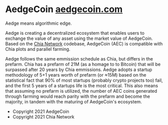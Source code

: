 # AedgeCoin [aedgecoin.com](aedgecoin.com)

Aedge means algorithmic edge.

Aedge is creating a decentralized ecosystem that enables users to exchange the value of any asset using the market value of AedgeCoin. Based on the [Chia Network](https://github.com/Chia-Network/chia-blockchain) codebase, AedgeCoin (AEC) is compatible with Chia plots and parallel farming.

Aedge follows the same emmission schedule as Chia, but differs in the prefarm. Chia has a prefarm of 21M (as a homage to to Bitcoin) that will be surpassed after 20 years by Chia emmissions. Aedge adopts a startup methodology of 5+1 years worth of prefarm (or ≈15M) based on the statistical fact that 90% of most startups (probably crypto projects too) fail, and the first 5 years of a startups life is the most critical. This also means that assuming no prefarm is utilized, the number of AEC coins generated through farming would reach parity with the prefarm and become the majority, in tandem with the maturing of AedgeCoin's ecosystem.

- Copyright 2021 AedgeCoin
- Copyright 2021 Chia Network